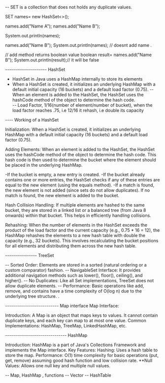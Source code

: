 -- SET is a collection that does not holds any duplicate values.

SET<String> names= new HashSet<>();

names.add("Name A");
names.add("Name B");

System.out.println(names);

names.add("Name B");
System.out.println(names);
// doesnt add name .

// add method returns boolean value
boolean result= names.add("Name B");
System.out.println(result);// it will be false

--------------------- HashSet

- HashSet in Java uses a HashMap internally to store its elements
- When a HashSet is created, it initializes an underlying HashMap with a default initial capacity (16 buckets) and a default load factor (0.75).
  -- When an element is added to the HashSet, the HashSet uses the hashCode method of the object to determine the hash code.  
  -- Load Factor, 1/16(number of element/number of bucket), when the load factor reaches .75, i.e 12/16 it rehash, i.e double its capacity

---- Working of a HashSet

Initialization: When a HashSet is created, it initializes an underlying HashMap with a default initial capacity (16 buckets) and a default load factor (0.75).

Adding Elements: When an element is added to the HashSet, the HashSet uses the hashCode method of the object to determine the hash code.
This hash code is then used to determine the bucket where the element should be placed in the underlying HashMap.

-If the bucket is empty, a new entry is created.
-If the bucket already contains one or more entries, the HashSet checks if any of these entries are equal to the new element (using the equals method).
-If a match is found, the new element is not added (since sets do not allow duplicates). If no match is found, the new element is added to the bucket.

Hash Collision Handling: If multiple elements are hashed to the same bucket, they are stored in a linked list or a balanced tree (from Java 8 onwards) within that bucket.
This helps in efficiently handling collisions.

Rehashing: When the number of elements in the HashSet exceeds the product of the load factor and the current capacity (e.g., 0.75 \* 16 = 12),
the HashMap rehashes the elements to a new hash table with double the capacity (e.g., 32 buckets).
This involves recalculating the bucket positions for all elements and distributing them across the new hash table.

---------------- TreeSet

-- Sorted Order: Elements are stored in a sorted (natural ordering or a custom comparator) fashion.
-- NavigableSet Interface: It provides additional navigation methods such as lower(), floor(), ceiling(), and higher().
-- No Duplicates: Like all Set implementations, TreeSet does not allow duplicate elements.
-- Performance: Basic operations like add, remove, and contains have a time complexity of O(log n) due to the underlying tree structure.
.

--------------------------- Map interface
Map Interface:

Introduction: A Map is an object that maps keys to values. It cannot contain duplicate keys, and each key can map to at most one value.
Common Implementations: HashMap, TreeMap, LinkedHashMap, etc.

------------------------------- HashMap

Introduction: HashMap is a part of Java's Collections Framework and implements the Map interface.
Key Features:
Hashing: Uses a hash table to store the map.
Performance: O(1) time complexity for basic operations (put, get, remove) assuming good hash function and low collision rate.
\*\*Null Values: Allows one null key and multiple null values.

-- Map, HashMap , functions
-- Vector
-- HashTable

